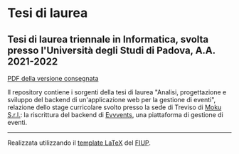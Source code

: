 # Tesi di laurea
## Tesi di laurea triennale in Informatica, svolta presso l'Università degli Studi di Padova, A.A. 2021-2022
[PDF della versione consegnata](https://github.com/albertolazari/tesi/releases/download/1.0/Tesi.pdf)

Il repository contiene i sorgenti della tesi di laurea "Analisi, progettazione e sviluppo del backend di un'applicazione web per la gestione di eventi", relazione dello stage curricolare svolto presso la sede di Treviso di [Moku S.r.l.](https://www.moku.io/): la riscrittura del backend di [Evvvents](https://evvvents.com/), una piattaforma di gestione di eventi.

---
Realizzata utilizzando il [template LaTeX](https://github.com/FIUP/Thesis-template) del [FIUP](https://github.com/FIUP).
